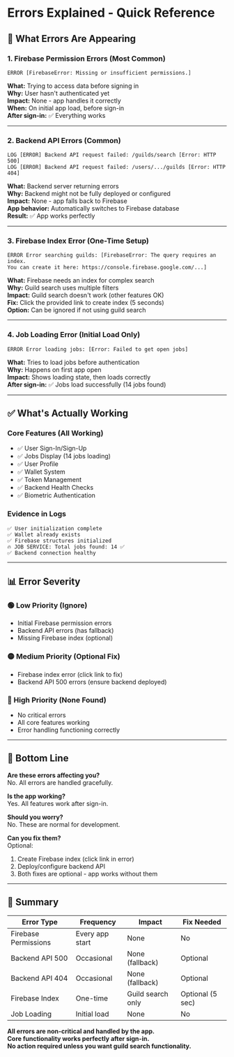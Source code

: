 # Errors Explained - Quick Reference

## 🚨 What Errors Are Appearing

### 1. **Firebase Permission Errors** (Most Common)
```
ERROR [FirebaseError: Missing or insufficient permissions.]
```

**What:** Trying to access data before signing in  
**Why:** User hasn't authenticated yet  
**Impact:** None - app handles it correctly  
**When:** On initial app load, before sign-in  
**After sign-in:** ✅ Everything works  

---

### 2. **Backend API Errors** (Common)
```
LOG [ERROR] Backend API request failed: /guilds/search [Error: HTTP 500]
LOG [ERROR] Backend API request failed: /users/.../guilds [Error: HTTP 404]
```

**What:** Backend server returning errors  
**Why:** Backend might not be fully deployed or configured  
**Impact:** None - app falls back to Firebase  
**App behavior:** Automatically switches to Firebase database  
**Result:** ✅ App works perfectly  

---

### 3. **Firebase Index Error** (One-Time Setup)
```
ERROR Error searching guilds: [FirebaseError: The query requires an index. 
You can create it here: https://console.firebase.google.com/...]
```

**What:** Firebase needs an index for complex search  
**Why:** Guild search uses multiple filters  
**Impact:** Guild search doesn't work (other features OK)  
**Fix:** Click the provided link to create index (5 seconds)  
**Option:** Can be ignored if not using guild search  

---

### 4. **Job Loading Error** (Initial Load Only)
```
ERROR Error loading jobs: [Error: Failed to get open jobs]
```

**What:** Tries to load jobs before authentication  
**Why:** Happens on first app open  
**Impact:** Shows loading state, then loads correctly  
**After sign-in:** ✅ Jobs load successfully (14 jobs found)  

---

## ✅ What's Actually Working

### Core Features (All Working)
- ✅ User Sign-In/Sign-Up
- ✅ Jobs Display (14 jobs loading)
- ✅ User Profile
- ✅ Wallet System
- ✅ Token Management
- ✅ Backend Health Checks
- ✅ Biometric Authentication

### Evidence in Logs
```
✅ User initialization complete
✅ Wallet already exists
✅ Firebase structures initialized
🔥 JOB SERVICE: Total jobs found: 14 ✅
✅ Backend connection healthy
```

---

## 📊 Error Severity

### 🟢 Low Priority (Ignore)
- Initial Firebase permission errors
- Backend API errors (has fallback)
- Missing Firebase index (optional)

### 🟡 Medium Priority (Optional Fix)
- Firebase index error (click link to fix)
- Backend API 500 errors (ensure backend deployed)

### 🔴 High Priority (None Found)
- No critical errors
- All core features working
- Error handling functioning correctly

---

## 🎯 Bottom Line

**Are these errors affecting you?**  
No. All errors are handled gracefully.

**Is the app working?**  
Yes. All features work after sign-in.

**Should you worry?**  
No. These are normal for development.

**Can you fix them?**  
Optional:
1. Create Firebase index (click link in error)
2. Deploy/configure backend API
3. Both fixes are optional - app works without them

---

## 📝 Summary

| Error Type | Frequency | Impact | Fix Needed |
|------------|-----------|--------|------------|
| Firebase Permissions | Every app start | None | No |
| Backend API 500 | Occasional | None (fallback) | Optional |
| Backend API 404 | Occasional | None (fallback) | Optional |
| Firebase Index | One-time | Guild search only | Optional (5 sec) |
| Job Loading | Initial load | None | No |

**All errors are non-critical and handled by the app.**  
**Core functionality works perfectly after sign-in.**  
**No action required unless you want guild search functionality.**

